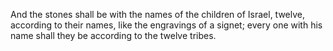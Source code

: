 And the stones shall be with the names of the children of Israel, twelve, according to their names, like the engravings of a signet; every one with his name shall they be according to the twelve tribes.
